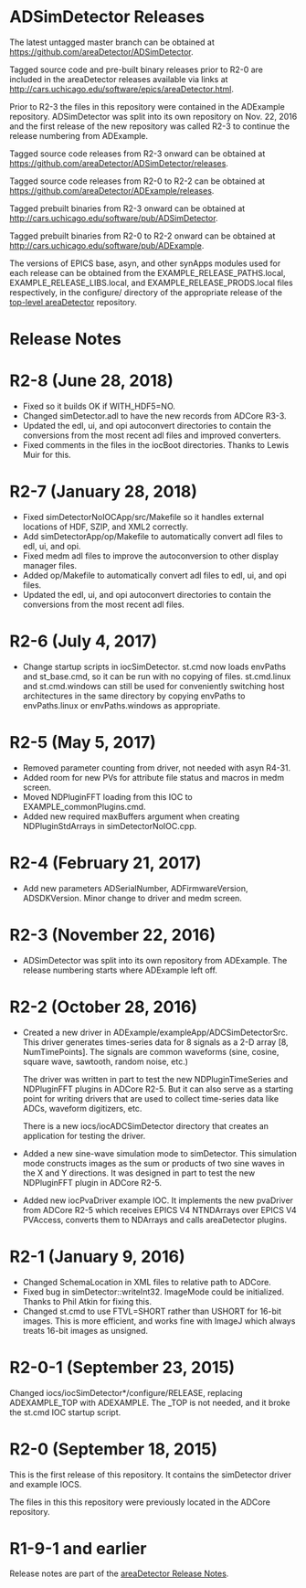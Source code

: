 ADSimDetector Releases
======================

The latest untagged master branch can be obtained at
https://github.com/areaDetector/ADSimDetector.

Tagged source code and pre-built binary releases prior to R2-0 are included
in the areaDetector releases available via links at
http://cars.uchicago.edu/software/epics/areaDetector.html.

Prior to R2-3 the files in this repository were contained in the ADExample
repository.  ADSimDetector was split into its own repository on Nov. 22, 2016
and the first release of the new repository was called R2-3 to continue the
release numbering from ADExample.

Tagged source code releases from R2-3 onward can be obtained at 
https://github.com/areaDetector/ADSimDetector/releases.

Tagged source code releases from R2-0 to R2-2 can be obtained at 
https://github.com/areaDetector/ADExample/releases.

Tagged prebuilt binaries from R2-3 onward can be obtained at
http://cars.uchicago.edu/software/pub/ADSimDetector.

Tagged prebuilt binaries from R2-0 to R2-2 onward can be obtained at
http://cars.uchicago.edu/software/pub/ADExample.

The versions of EPICS base, asyn, and other synApps modules used for each release can be obtained from 
the EXAMPLE_RELEASE_PATHS.local, EXAMPLE_RELEASE_LIBS.local, and EXAMPLE_RELEASE_PRODS.local
files respectively, in the configure/ directory of the appropriate release of the 
[top-level areaDetector](https://github.com/areaDetector/areaDetector) repository.


Release Notes
=============

R2-8 (June 28, 2018)
========================
* Fixed so it builds OK if WITH_HDF5=NO.
* Changed simDetector.adl to have the new records from ADCore R3-3.
* Updated the edl, ui, and opi autoconvert directories to contain the conversions
  from the most recent adl files and improved converters.
* Fixed comments in the files in the iocBoot directories.  Thanks to Lewis Muir for this.


R2-7 (January 28, 2018)
========================
* Fixed simDetectorNoIOCApp/src/Makefile so it handles external locations of HDF, SZIP, and XML2 correctly.
* Add simDetectorApp/op/Makefile to automatically convert adl files to edl, ui, and opi.
* Fixed medm adl files to improve the autoconversion to other display manager files.
* Added op/Makefile to automatically convert adl files to edl, ui, and opi files.
* Updated the edl, ui, and opi autoconvert directories to contain the conversions
  from the most recent adl files.


R2-6 (July 4, 2017)
========================
* Change startup scripts in iocSimDetector.  st.cmd now loads envPaths and st_base.cmd, so it can be
  run with no copying of files.  st.cmd.linux and st.cmd.windows can still be used for conveniently
  switching host architectures in the same directory by copying envPaths to envPaths.linux or envPaths.windows
  as appropriate.


R2-5 (May 5, 2017)
========================
* Removed parameter counting from driver, not needed with asyn R4-31.
* Added room for new PVs for attribute file status and macros in medm screen.
* Moved NDPluginFFT loading from this IOC to EXAMPLE_commonPlugins.cmd.
* Added new required maxBuffers argument when creating NDPluginStdArrays in simDetectorNoIOC.cpp.


R2-4 (February 21, 2017)
========================
* Add new parameters ADSerialNumber, ADFirmwareVersion, ADSDKVersion. Minor change to
  driver and medm screen.

  
R2-3 (November 22, 2016)
========================
* ADSimDetector was split into its own repository from ADExample.  The release numbering
  starts where ADExample left off.


R2-2 (October 28, 2016)
========================
* Created a new driver in ADExample/exampleApp/ADCSimDetectorSrc.
  This driver generates times-series data for 8 signals as a 2-D array [8, NumTimePoints].
  The signals are common waveforms (sine, cosine, square wave, sawtooth, random noise, etc.)
  
  The driver was written in part to test the new NDPluginTimeSeries and NDPluginFFT plugins 
  in ADCore R2-5. But it can also serve as a starting point for writing drivers that are used 
  to collect time-series data like ADCs, waveform digitizers, etc.  

  There is a new iocs/iocADCSimDetector directory that creates an application for testing
  the driver.
* Added a new sine-wave simulation mode to simDetector.  This simulation mode constructs images
  as the sum or products of two sine waves in the X and Y directions.  It was designed in part
  to test the new NDPluginFFT plugin in ADCore R2-5.
* Added new iocPvaDriver example IOC.  It implements the new pvaDriver from ADCore R2-5 which
  receives EPICS V4 NTNDArrays over EPICS V4 PVAccess, converts them to NDArrays and calls
  areaDetector plugins.


R2-1 (January 9, 2016)
========================
* Changed SchemaLocation in XML files to relative path to ADCore.
* Fixed bug in simDetector::writeInt32.  ImageMode could be initialized.
  Thanks to Phil Atkin for fixing this.
* Changed st.cmd to use FTVL=SHORT rather than USHORT for 16-bit images.
  This is more efficient, and works fine with ImageJ which always treats 16-bit images as unsigned.


R2-0-1 (September 23, 2015)
========================
Changed iocs/iocSimDetector*/configure/RELEASE, replacing ADEXAMPLE_TOP with
ADEXAMPLE.  The _TOP is not needed, and it broke the st.cmd IOC startup script.


R2-0 (September 18, 2015)
========================
This is the first release of this repository.  It contains the simDetector driver and
example IOCS.

The files in this this repository were previously located in the ADCore repository.


R1-9-1 and earlier
==================
Release notes are part of the
[areaDetector Release Notes](http://cars.uchicago.edu/software/epics/areaDetectorReleaseNotes.html).
